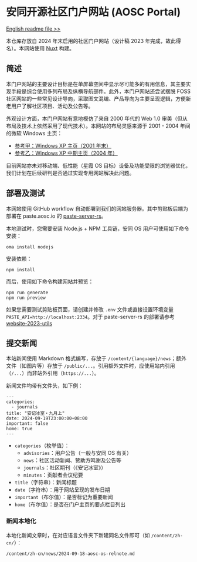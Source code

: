 安同开源社区门户网站 (AOSC Portal)
===

[English readme file >>](/README.md)

本仓库存放自 2024 年末启用的社区门户网站（设计稿 2023 年完成，故此得名）。本网站使用 [Nuxt](https://nuxt.com/) 构建。

简述
---

本门户网站的主要设计目标是在单屏幕空间中显示尽可能多的有用信息，其主要实现手段是综合使用多列布局及纵横导航部件。此外，本门户网站还尝试摆脱 FOSS 社区网站的一些常见设计导向，采取图文混编、产品导向为主要呈现逻辑，方便新老用户了解社区项目、活动及公告等。

外观设计方面，本门户网站有意地模仿了来自 2000 年代的 Web 1.0 审美（但从布局及技术上依然采用了现代技术）。本网站的布局灵感来源于 2001 - 2004 年间的微软 Windows 主页：

- [参考甲：Windows XP 主页（2001 年末）](https://web.archive.org/web/20011211230629/http://microsoft.com/windowsxp/default.asp)
- [参考乙：Windows XP 中期主页（2004 年）](https://web.archive.org/web/20040204080626/http://www.microsoft.com/china/windows/default.mspx)

目前网站亦未对移动端、低性能（星霞 OS 目标）设备及功能受限的浏览器优化，我们计划在后续研判是否通过实现专用网站解决此问题。

部署及测试
---

本网站使用 GitHub workflow 自动部署到我们的网站服务器。其中剪贴板后端为部署在 paste.aosc.io 的 [paste-server-rs](https://github.com/AOSC-Dev/website-2023-utils/tree/master/paste-server-rs)。

本地测试时，您需要安装 Node.js + NPM 工具链，安同 OS 用户可使用如下命令安装：

```
oma install nodejs
```

安装依赖：
```
npm install
```

而后，使用如下命令构建网站并预览：

```
npm run generate
npm run preview
```

如果您需要测试剪贴板页面，请创建并修改 `.env` 文件或直接设置环境变量 `PASTE_API=http://localhost:2334`。对于 paste-server-rs 的部署请参考 [website-2023-utils](https://github.com/AOSC-Dev/website-2023-utils)

提交新闻
---

本站新闻使用 Markdown 格式编写，存放于 `/content/{language}/news`；额外文件（如图片等）存放于 `/public/...`。引用额外文件时，应使用站内引用（`/...`）而非站外引用（`https://...`）。

新闻文件均带有文件头，如下例：

```
---
categories:
  - journals
title: "安记冰室・九月上"
date: 2024-09-19T23:00:00+08:00
important: false
home: true
---
```

- `categories`（枚举值）：
    - `advisories`：用户公告（一般与安同 OS 有关）
    - `news`：社区活动新闻、赞助方鸣谢及公告等
    - `journals`：社区期刊（《安记冰室》）
    - `minutes`：贡献者会议纪要
- `title`（字符串）：新闻标题
- `date`（字符串）：用于网站呈现的发布日期
- `important`（布尔值）：是否标记为重要新闻
- `home`（布尔值）：是否在门户主页的要点栏目列出

### 新闻本地化

本地化新闻文章时，在对应语言文件夹下新建同名文件即可（如 `/content/zh-cn/`）：

```
/content/zh-cn/news/2024-09-18-aosc-os-relnote.md
```
